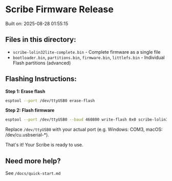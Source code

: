 # Scribe Firmware Release
    
Built on: 2025-08-28 01:55:15

## Files in this directory:
- `scribe-lolin32lite-complete.bin` - Complete firmware as a single file
- `bootloader.bin`, `partitions.bin`, `firmware.bin`, `littlefs.bin` - Individual Flash partitions (advanced)

## Flashing Instructions:

**Step 1: Erase flash**
```bash
esptool --port /dev/ttyUSB0 erase-flash
```

**Step 2: Flash firmware**  
```bash
esptool --port /dev/ttyUSB0 --baud 460800 write-flash 0x0 scribe-lolin32lite-complete.bin
```

Replace `/dev/ttyUSB0` with your actual port (e.g. Windows: COM3, macOS: /dev/cu.usbserial-*).

That's it! Your Scribe is ready to use.

## Need more help?
See `/docs/quick-start.md`

